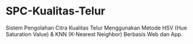 # SPC-Kualitas-Telur
Sistem Pengolahan Citra Kualitas Telur Menggunakan Metode HSV (Hue Saturation Value) &amp; KNN (K-Nearest Neighbor) Berbasis Web dan App.
 